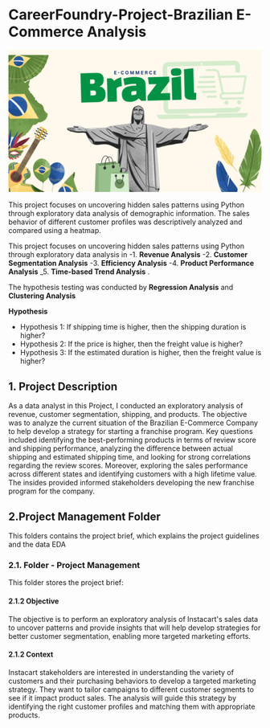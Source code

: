 # CareerFoundry-Project-Brazilian E-Commerce Analysis

![Brazilian E-Commerce](Visualizations/E-Commerce.jpg)

This project focuses on uncovering hidden sales patterns using Python through exploratory data analysis of demographic information. The sales behavior of different customer profiles was descriptively analyzed and compared using a heatmap.

This project focuses on uncovering hidden sales patterns using Python through exploratory data analysis in 
-1. __Revenue Analysis__
-2. __Customer Segmentation Analysis__
-3. __Efficiency Analysis__
-4. __Product Performance Analysis__
_5. __Time-based Trend Analysis__ .

The hypothesis testing was conducted by **Regression Analysis** and **Clustering Analysis**

__Hypothesis__ 

- Hypothesis 1: If shipping time is higher, then the shipping duration is higher?
- Hypothesis 2: If the price is higher, then the freight value is higher?
- Hypothesis 3: If the estimated duration is higher, then the freight value is higher?


## 1. Project Description
As a data analyst in this Project, I conducted an exploratory analysis of revenue, customer segmentation, shipping, and products. The objective was to analyze the current situation of the Brazilian E-Commerce Company to help develop a strategy for starting a franchise program. Key questions included identifying the best-performing products in terms of review score and shipping performance, analyzing the difference between actual shipping and estimated shipping time, and looking for strong correlations regarding the review scores. Moreover, exploring the sales performance across different states and identifying customers with a high lifetime value. The insides provided informed stakeholders developing the new franchise program for the company.

## 2.Project Management Folder
This folders contains the project brief, which explains the project guidelines and the data EDA
### 2.1. Folder - Project Management
This folder stores the project brief:

#### 2.1.2 Objective
The objective is to perform an exploratory analysis of Instacart's sales data to uncover patterns and provide insights that will help develop strategies for better customer segmentation, enabling more targeted marketing efforts.

#### 2.1.2 Context
Instacart stakeholders are interested in understanding the variety of customers and their purchasing behaviors to develop a targeted marketing strategy. They want to tailor campaigns to different customer segments to see if it impact product sales. The analysis will guide this strategy by identifying the right customer profiles and matching them with appropriate products.
